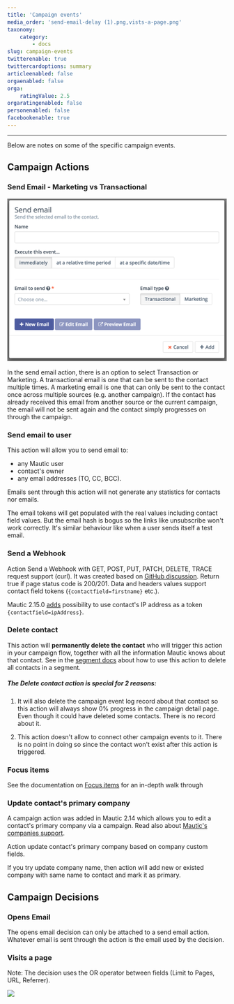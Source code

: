 ```yaml
---
title: 'Campaign events'
media_order: 'send-email-delay (1).png,vists-a-page.png'
taxonomy:
    category:
        - docs
slug: campaign-events
twitterenable: true
twittercardoptions: summary
articleenabled: false
orgaenabled: false
orga:
    ratingValue: 2.5
orgaratingenabled: false
personenabled: false
facebookenable: true
---
```


---------------------

Below are notes on some of the specific campaign events.

## Campaign Actions

### Send Email - Marketing vs Transactional

![](send-email-delay%20(1).png)

In the send email action, there is an option to select Transaction or Marketing. A transactional email is one that can be sent to the contact multiple times. A marketing email is one that can only be sent to the contact once across multiple sources (e.g. another campaign). If the contact has already received this email from another source or the current campaign, the email will not be sent again and the contact simply progresses on through the campaign.


### Send email to user

This action will allow you to send email to:

- any Mautic user
- contact's owner
- any email addresses (TO, CC, BCC).

Emails sent through this action will not generate any statistics for contacts nor emails.

The email tokens will get populated with the real values including contact field values. But the email hash is bogus so the links like unsubscribe won't work correctly. It's similar behaviour like when a user sends itself a test email.

### Send a Webhook

Action Send a Webhook with GET, POST, PUT, PATCH, DELETE, TRACE request support (curl). It was created based on [GitHub discussion][webhook-discussion-github]. Return true if page status code is 200/201. Data and headers values support contact field tokens (`{contactfield=firstname}` etc.).

Mautic 2.15.0 [adds][215-ip-as-token] possibility to use contact's IP address as a token `{contactfield=ipAddress}`.

### Delete contact

This action will **permanently delete the contact** who will trigger this action in your campaign flow, together with all the information Mautic knows about that contact. See in the [segment docs][segments] about how to use this action to delete all contacts in a segment.

##### The Delete contact action is special for 2 reasons:

1.  It will also delete the campaign event log record about that contact so this action will always show 0% progress in the campaign detail page. Even though it could have deleted some contacts. There is no record about it.

2. This action doesn't allow to connect other campaign events to it. There is no point in doing so since the contact won't exist after this action is triggered.

### Focus items

See the documentation on [Focus items][focus-items] for an in-depth walk through

### Update contact's primary company

A campaign action was added in Mautic 2.14 which allows you to edit a contact's primary company via a campaign. Read also about [Mautic's companies support][companies].

Action update contact's primary company based on company custom fields. 

If you try update company name, then action will add new or existed company with same name to contact and mark it as primary.

## Campaign Decisions

### Opens Email

The opens email decision can only be attached to a send email action. Whatever email is sent through the action is the email used by the decision.

### Visits a page

Note: The decision uses the OR operator between fields (Limit to Pages, URL, Referrer).

![](visits-a-page.png)

[webhook-discussion-github]: <https://www.github.com/mautic/mautic/issues/854>
[215-ip-as-token]: <https://www.github.com/mautic/mautic/pull/6539>
[segments]: </contacts/manage-segments>
[focus-items]: </channels/focus-items>
[companies]: <contacts/companies>